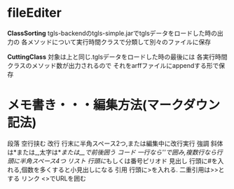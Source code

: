 fileEditer
===============

**ClassSorting**
tgls-backendのtgls-simple.jarでtglsデータをロードした時の出力の
各メソッドについて実行時間クラスで分類して別々のファイルに保存

**CuttingClass**
対象は上と同じ.tglsデータをロードした時の最後には
各実行時間クラスのメソッド数が出力されるので
それをarffファイルにappendする形で保存


# メモ書き・・・編集方法(マークダウン記法)  
段落    空行挟む
改行    行末に半角スペース2つ,または編集中に改行実行
強調    斜体は\*または\_,太字は\**または\__で前後囲う
コード  一行なら''で囲み,複数行なら行頭に半角スペース4つ
リスト  行頭に*もしくは番号ピリオド
見出し  行頭に#を入れる,個数を多くすると小見出しになる
引用    行頭に>を入れる. 二重引用は>>とする
リンク  <>でURLを囲む